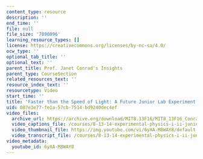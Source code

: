 ```yaml
---
content_type: resource
description: ''
end_time: ''
file: null
file_size: '7890896'
learning_resource_types: []
license: https://creativecommons.org/licenses/by-nc-sa/4.0/
ocw_type: ''
optional_tab_title: ''
optional_text: ''
parent_title: Prof. Janet Conrad's Insights
parent_type: CourseSection
related_resources_text: ''
resource_index_text: ''
resourcetype: Video
start_time: ''
title: 'Faster than the Speed of Light: A Future Junior Lab Experiment'
uid: 087e3e77-fe1a-57cb-7514-bd9240dec4ef
video_files:
  archive_url: https://archive.org/download/MIT8.13F16/MIT8_13F16_Conrad_Speed_of_Light_300k.mp4
  video_captions_file: /courses/8-13-14-experimental-physics-i-ii-junior-lab-fall-2016-spring-2017/1b38c89da5395ba1b5f882cff0011b5c_6yXA-M8WAY8.vtt
  video_thumbnail_file: https://img.youtube.com/vi/6yXA-M8WAY8/default.jpg
  video_transcript_file: /courses/8-13-14-experimental-physics-i-ii-junior-lab-fall-2016-spring-2017/719c74c23630e5ca1c37c5f8f130e973_6yXA-M8WAY8.pdf
video_metadata:
  youtube_id: 6yXA-M8WAY8
---
```

